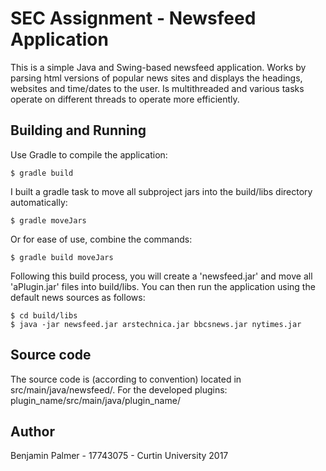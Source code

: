 SEC Assignment - Newsfeed Application 
=====================================

This is a simple Java and Swing-based newsfeed application. Works by parsing html versions of popular news sites and displays the headings, websites and time/dates to the user. Is multithreaded and various tasks operate on different threads to operate more efficiently.

Building and Running
--------------------

Use Gradle to compile the application:

    $ gradle build

I built a gradle task to move all subproject jars into the build/libs directory automatically:

    $ gradle moveJars

Or for ease of use, combine the commands:

    $ gradle build moveJars
    
Following this build process, you will create a 'newsfeed.jar' and move all 'aPlugin.jar' files into build/libs.
You can then run the application using the default news sources as follows:

    $ cd build/libs
    $ java -jar newsfeed.jar arstechnica.jar bbcsnews.jar nytimes.jar

Source code
-----------

The source code is (according to convention) located in src/main/java/newsfeed/.
For the developed plugins: plugin_name/src/main/java/plugin_name/

Author
------

Benjamin Palmer - 17743075 - Curtin University 2017

